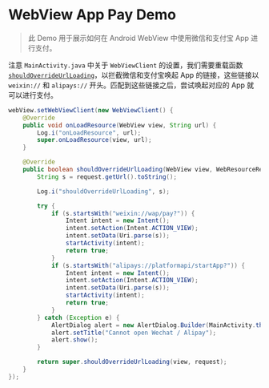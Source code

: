 WebView App Pay Demo
====================

> 此 Demo 用于展示如何在 Android WebView 中使用微信和支付宝 App 进行支付。

注意 `MainActivity.java` 中关于 `WebViewClient` 的设置，我们需要重载函数 [`shouldOverrideUrlLoading`](https://github.com/meican-dev/webview-app-pay-demo/blob/f9bd26882c3ffd01f0b8324dee26e2f3bb31adc2/app/src/main/java/com/miaonster/webviewwechatpay/MainActivity.java#L31-L58)，以拦截微信和支付宝唤起 App 的链接，这些链接以 `weixin://` 和 `alipays://` 开头。匹配到这些链接之后，尝试唤起对应的 App 就可以进行支付。

```java
webView.setWebViewClient(new WebViewClient() {
    @Override
    public void onLoadResource(WebView view, String url) {
        Log.i("onLoadResource", url);
        super.onLoadResource(view, url);
    }

    @Override
    public boolean shouldOverrideUrlLoading(WebView view, WebResourceRequest request) {
        String s = request.getUrl().toString();

        Log.i("shouldOverrideUrlLoading", s);

        try {
            if (s.startsWith("weixin://wap/pay?")) {
                Intent intent = new Intent();
                intent.setAction(Intent.ACTION_VIEW);
                intent.setData(Uri.parse(s));
                startActivity(intent);
                return true;
            }
            if (s.startsWith("alipays://platformapi/startApp?")) {
                Intent intent = new Intent();
                intent.setAction(Intent.ACTION_VIEW);
                intent.setData(Uri.parse(s));
                startActivity(intent);
                return true;
            }
        } catch (Exception e) {
            AlertDialog alert = new AlertDialog.Builder(MainActivity.this).create();
            alert.setTitle("Cannot open Wechat / Alipay");
            alert.show();
        }

        return super.shouldOverrideUrlLoading(view, request);
    }
});
```

